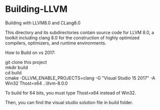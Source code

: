 # Building-LLVM
Building with LLVM8.0 and CLang8.0

This directory and its subdirectories contain source code for LLVM 8.0,
a toolkit including clang 8.0 for the construction of highly optimized compilers,
optimizers, and runtime environments.

How to Build on vs 2017:

git clone this project  
mkdir build           
cd build  
cmake -DLLVM_ENABLE_PROJECTS=clang -G "Visual Studio 15 2017" -A Win32 Thost=x64 ..\llvm-8.0.0  
  
To build for 64 bits, you must type Thost=x64 instead of Win32.

Then, you can find the visual studio solution file in build folder.
